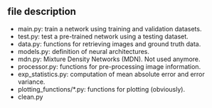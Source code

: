 ## file description

- main.py: train a network using training and validation datasets. 
- test.py: test a pre-trained network using a testing dataset.
- data.py: functions for retrieving images and ground truth data.
- models.py: definition of neural architectures.
- mdn.py: Mixture Density Networks (MDN). Not used anymore.
- processor.py: functions for pre-processing image information.
- exp_statistics.py: computation of mean absolute error and error variance.
- plotting_functions/*.py: functions for plotting (obviously).
- clean.py

